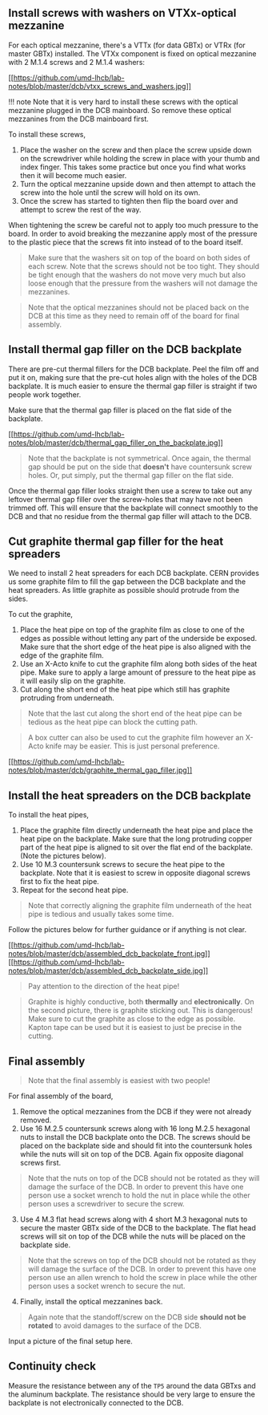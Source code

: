 ## Install screws with washers on VTXx-optical mezzanine
For each optical mezzanine, there's a VTTx (for data GBTx) or VTRx (for master GBTx) installed. The VTXx component is fixed on optical mezzanine with 2 M.1.4 screws and 2 M.1.4 washers:

[[https://github.com/umd-lhcb/lab-notes/blob/master/dcb/vtxx_screws_and_washers.jpg]]

!!! note
    Note that it is very hard to install these screws with the optical
    mezzanine plugged in the DCB mainboard. So remove these optical mezzanines
    from the DCB mainboard first.

To install these screws,
1. Place the washer on the screw and then place the screw upside down on the screwdriver while holding the screw in place with your thumb and index finger. This takes some practice but once you find what works then it will become much easier.
2. Turn the optical mezzanine upside down and then attempt to attach the screw into the hole until the screw will hold on its own.
3. Once the screw has started to tighten then flip the board over and attempt to screw the rest of the way.

When tightening the screw be careful not to apply too much pressure to the board. In order to avoid breaking the mezzanine apply most of the pressure to the plastic piece that the screws fit into instead of to the board itself.

> Make sure that the washers sit on top of the board on both sides of each screw. Note that the screws should not be too tight. They should be tight enough that the washers do not move very much but also loose enough that the pressure from the washers will not damage the mezzanines.

> Note that the optical mezzanines should not be placed back on the DCB at this time as they need to remain off of the board for final assembly.


## Install thermal gap filler on the DCB backplate
There are pre-cut thermal fillers for the DCB backplate. Peel the film off and put it on, making sure that the pre-cut holes align with the holes of the DCB backplate. It is much easier to ensure the thermal gap filler is straight if two people work together.

Make sure that the thermal gap filler is placed on the flat side of the backplate.

[[https://github.com/umd-lhcb/lab-notes/blob/master/dcb/thermal_gap_filler_on_the_backplate.jpg]]

> Note that the backplate is not symmetrical. Once again, the thermal gap should be put on the side that **doesn't** have countersunk screw holes. Or, put simply, put the thermal gap filler on the flat side.

Once the thermal gap filler looks straight then use a screw to take out any leftover thermal gap filler over the screw-holes that may have not been trimmed off. This will ensure that the backplate will connect smoothly to the DCB and that no residue from the thermal gap filler will attach to the DCB.


## Cut graphite thermal gap filler for the heat spreaders
We need to install 2 heat spreaders for each DCB backplate. CERN provides us some graphite film to fill the gap between the DCB backplate and the heat spreaders. As little graphite as possible should protrude from the sides.

To cut the graphite,
1. Place the heat pipe on top of the graphite film as close to one of the edges as possible without letting any part of the underside be exposed. Make sure that the short edge of the heat pipe is also aligned with the edge of the graphite film.
2. Use an X-Acto knife to cut the graphite film along both sides of the heat pipe. Make sure to apply a large amount of pressure to the heat pipe as it will easily slip on the graphite.
3. Cut along the short end of the heat pipe which still has graphite protruding from underneath.

> Note that the last cut along the short end of the heat pipe can be tedious as the heat pipe can block the cutting path.

> A box cutter can also be used to cut the graphite film however an X-Acto knife may be easier. This is just personal preference.

[[https://github.com/umd-lhcb/lab-notes/blob/master/dcb/graphite_thermal_gap_filler.jpg]]


## Install the heat spreaders on the DCB backplate

To install the heat pipes,
1. Place the graphite film directly underneath the heat pipe and place the heat pipe on the backplate. Make sure that the long protruding copper part of the heat pipe is aligned to sit over the flat end of the backplate. (Note the pictures below).
2. Use 10 M.3 countersunk screws to secure the heat pipe to the backplate. Note that it is easiest to screw in opposite diagonal screws first to fix the heat pipe.
3. Repeat for the second heat pipe.

> Note that correctly aligning the graphite film underneath of the heat pipe is tedious and usually takes some time.

Follow the pictures below for further guidance or if anything is not clear.

[[https://github.com/umd-lhcb/lab-notes/blob/master/dcb/assembled_dcb_backplate_front.jpg]]
[[https://github.com/umd-lhcb/lab-notes/blob/master/dcb/assembled_dcb_backplate_side.jpg]]

> Pay attention to the direction of the heat pipe!

> Graphite is highly conductive, both **thermally** and **electronically**. On the second picture, there is graphite sticking out. This is dangerous! Make sure to cut the graphite as close to the edge as possible. Kapton tape can be used but it is easiest to just be precise in the cutting.


## Final assembly

> Note that the final assembly is easiest with two people!

For final assembly of the board,
1. Remove the optical mezzanines from the DCB if they were not already removed.
2. Use 16 M.2.5 countersunk screws along with 16 long M.2.5 hexagonal nuts to install the DCB backplate onto the DCB. The screws should be placed on the backplate side and should fit into the countersunk holes while the nuts will sit on top of the DCB. Again fix opposite diagonal screws first.

> Note that the nuts on top of the DCB should not be rotated as they will damage the surface of the DCB. In order to prevent this have one person use a socket wrench to hold the nut in place while the other person uses a screwdriver to secure the screw.

3. Use 4 M.3 flat head screws along with 4 short M.3 hexagonal nuts to secure the master GBTx side of the DCB to the backplate. The flat head screws will sit on top of the DCB while the nuts will be placed on the backplate side.

> Note that the screws on top of the DCB should not be rotated as they will damage the surface of the DCB. In order to prevent this have one person use an allen wrench to hold the screw in place while the other person uses a socket wrench to secure the nut.

4. Finally, install the optical mezzanines back.

> Again note that the standoff/screw on the DCB side **should not be rotated** to avoid damages to the surface of the DCB.

Input a picture of the final setup here.


## Continuity check
Measure the resistance between any of the `TP5` around the data GBTxs and the aluminum backplate. The resistance should be very large to ensure the backplate is not electronically connected to the DCB.
